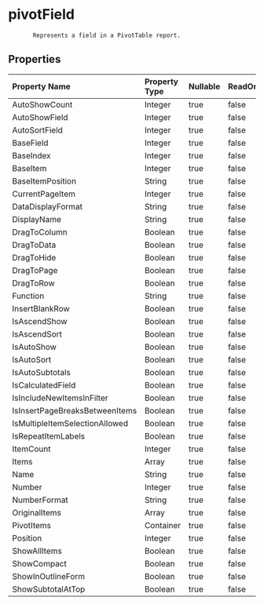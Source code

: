 # **pivotField**

           Represents a field in a PivotTable report.            

## **Properties**

| Property Name | Property Type | Nullable |  ReadOnly | DefaultValue | Description | 
| :- | :- | :- |:- |  :- | :- |
|AutoShowCount|Integer|true|false |  ||
|AutoShowField|Integer|true|false |  ||
|AutoSortField|Integer|true|false |  ||
|BaseField|Integer|true|false |  ||
|BaseIndex|Integer|true|false |  ||
|BaseItem|Integer|true|false |  ||
|BaseItemPosition|String|true|false |  ||
|CurrentPageItem|Integer|true|false |  ||
|DataDisplayFormat|String|true|false |  ||
|DisplayName|String|true|false |  ||
|DragToColumn|Boolean|true|false |  ||
|DragToData|Boolean|true|false |  ||
|DragToHide|Boolean|true|false |  ||
|DragToPage|Boolean|true|false |  ||
|DragToRow|Boolean|true|false |  ||
|Function|String|true|false |  ||
|InsertBlankRow|Boolean|true|false |  ||
|IsAscendShow|Boolean|true|false |  ||
|IsAscendSort|Boolean|true|false |  ||
|IsAutoShow|Boolean|true|false |  ||
|IsAutoSort|Boolean|true|false |  ||
|IsAutoSubtotals|Boolean|true|false |  ||
|IsCalculatedField|Boolean|true|false |  ||
|IsIncludeNewItemsInFilter|Boolean|true|false |  ||
|IsInsertPageBreaksBetweenItems|Boolean|true|false |  ||
|IsMultipleItemSelectionAllowed|Boolean|true|false |  ||
|IsRepeatItemLabels|Boolean|true|false |  ||
|ItemCount|Integer|true|false |  ||
|Items|Array|true|false |  ||
|Name|String|true|false |  ||
|Number|Integer|true|false |  ||
|NumberFormat|String|true|false |  ||
|OriginalItems|Array|true|false |  ||
|PivotItems|Container|true|false |  ||
|Position|Integer|true|false |  ||
|ShowAllItems|Boolean|true|false |  ||
|ShowCompact|Boolean|true|false |  ||
|ShowInOutlineForm|Boolean|true|false |  ||
|ShowSubtotalAtTop|Boolean|true|false |  ||

